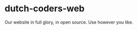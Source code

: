 dutch-coders-web
================

Our website in full glory, in open source. Use however you like.
